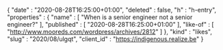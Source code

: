{
  "date" : "2020-08-28T16:25:00+01:00",
  "deleted" : false,
  "h" : "h-entry",
  "properties" : {
    "name" : [ "When is a senior engineer not a senior engineer?" ],
    "published" : [ "2020-08-28T16:25:00+01:00" ],
    "like-of" : [ "http://www.mooreds.com/wordpress/archives/2812" ]
  },
  "kind" : "likes",
  "slug" : "2020/08/ulgqt",
  "client_id" : "https://indigenous.realize.be"
}
